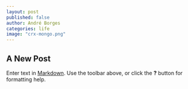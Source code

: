 ```yaml
---
layout: post
published: false
author: André Borges
categories: life
image: "crx-mongo.png"
---
```


## A New Post

Enter text in [Markdown](http://daringfireball.net/projects/markdown/). Use the toolbar above, or click the **?** button for formatting help.
